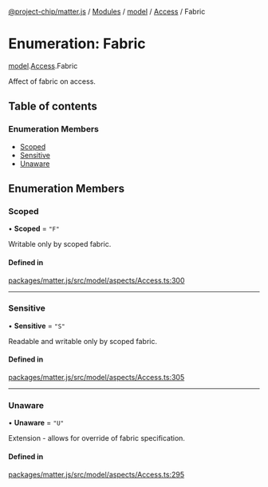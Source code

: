 [@project-chip/matter.js](../README.md) / [Modules](../modules.md) / [model](../modules/model.md) / [Access](../modules/model.Access.md) / Fabric

# Enumeration: Fabric

[model](../modules/model.md).[Access](../modules/model.Access.md).Fabric

Affect of fabric on access.

## Table of contents

### Enumeration Members

- [Scoped](model.Access.Fabric.md#scoped)
- [Sensitive](model.Access.Fabric.md#sensitive)
- [Unaware](model.Access.Fabric.md#unaware)

## Enumeration Members

### Scoped

• **Scoped** = ``"F"``

Writable only by scoped fabric.

#### Defined in

[packages/matter.js/src/model/aspects/Access.ts:300](https://github.com/project-chip/matter.js/blob/5f71eedebdb9fa54338bde320c311bb359b7455d/packages/matter.js/src/model/aspects/Access.ts#L300)

___

### Sensitive

• **Sensitive** = ``"S"``

Readable and writable only by scoped fabric.

#### Defined in

[packages/matter.js/src/model/aspects/Access.ts:305](https://github.com/project-chip/matter.js/blob/5f71eedebdb9fa54338bde320c311bb359b7455d/packages/matter.js/src/model/aspects/Access.ts#L305)

___

### Unaware

• **Unaware** = ``"U"``

Extension - allows for override of fabric specification.

#### Defined in

[packages/matter.js/src/model/aspects/Access.ts:295](https://github.com/project-chip/matter.js/blob/5f71eedebdb9fa54338bde320c311bb359b7455d/packages/matter.js/src/model/aspects/Access.ts#L295)

